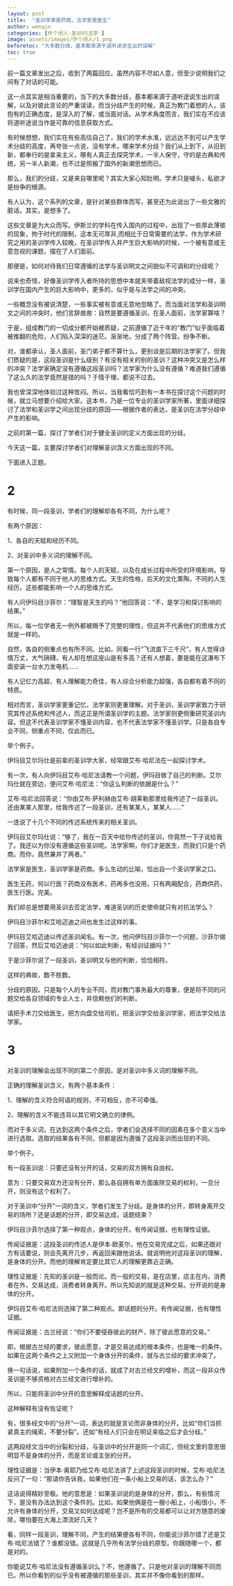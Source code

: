 ```yaml
---
layout: post
title:  "圣训学家是药商，法学家是医生"
author: wenqin
categories: [作个闲人-圣训VS法学 ]
image: assets/images/作个闲人/1.png
beforetoc: "大多数分歧，基本都来源于道听途说生出的误解"
toc: true
---
```


前一篇文章发出之后，收到了两篇回应。虽然内容不尽如人意，但至少说明我们之间有了对话的可能。

这一点其实是相当重要的，当下的大多数分歧，基本都来源于道听途说生出的误解，以及对彼此言论的严重误读，而当分歧产生的时候，真正为教门着想的人，该抱有的正确态度，是深入的了解，或当面对话。从学术角度而言，我们实在不应该将道听途说当作是可靠的信息获取方式。
 
有时候想想，我们实在有些高估自己了，我们的学术水准，远远达不到可以产生学术分歧的高度，再夸张一点说，没有学术，哪来学术分歧？我们从上到下，从旧到新，都奉行的是拿来主义，哪有人真正去探究学术，一半人保守，守的是古典和传统，另一半人新潮，也不过是照搬了国外的新潮思想而已。
 
那么，我们的分歧，又是来自哪里呢？其实大家心知肚明。学术只是噱头，私欲才是纷争的根源。
 
有人认为，这个系列的文章，是针对某些群体而写，甚至还为此说出了一些文雅的脏话。其实，是想多了。
 
这些文章是为大众而写。伊斯兰的学科在传入国内的过程中，出现了一些厚此薄彼的现象，拘于时代的限制，这本无可厚非,而相比于日常需要的法学，作为学术研究之用的圣训学传入较晚，在圣训学传入并产生巨大影响的时候，一个被有意或无意忽视的课题，摆在了人们面前。
 
那便是，如何对待我们日常遵循的法学与圣训明文之间貌似不可调和的分歧呢？
 
说来也奇怪，好像圣训学传入者所持的思想中本就夹带着敌视法学的成分一样，圣训学在国内产生的巨大影响中，更多的，似乎是与法学之间的冲突。
 
一些概念没有被说清楚，一些事实被有意或无意地忽略了。而当面对法学和圣训明文之间的冲突时，他们言辞凿凿：自然是要遵循圣训，在圣人面前，法学家算啥？
 
于是，组成教门的一切成分都开始被质疑，之前遵循了近千年的“教门”似乎面临着被推翻的危险，人们陷入深深的迷茫。渐渐地，分成了两个阵营。纷争不断。
 
对，谁都承认，圣人面前，圣门弟子都不算什么，更别谈是后期的法学家了。但我们质疑的是，这段圣训是什么级别？有没有相关的别的圣训？这种冲突又是怎么样的冲突？法学家确定没有遵循这段圣训吗？法学家为什么没有遵循？难道我们遵循了这么久的法学竟然是错的吗？于情于理，都说不过去。
 
我也曾深深地体验过这种苦闷。所以，当我看恰巧到有一本书在探讨这个问题的时候，就立马想要介绍给大家。这本书，乃是一位专业的圣训学家所著，里面详细探讨了法学和圣训学之间出现分歧的原因——根据作者的表达，是圣训在法学分歧中产生的影响。
 
之前的第一篇，探讨了学者们对于健全圣训的定义方面出现的分歧。
 
今天这一篇，主要探讨学者们对理解圣训含义方面出现的不同。
 
下面进入正题。

# 2

有时候，同一段圣训，学者们的理解却各有不同，为什么呢？
 
有两个原因：
 
1、各自的天赋和经历不同。
 
2、对圣训中多义词的理解不同。
 
第一个原因，是人之常情。每个人的天赋，以及在成长过程中所受的环境影响，导致每个人都有不同于他人的思维方式。天生的性格，后天的文化熏陶，不同的人生经历，这些都能影响一个人的思维方式。
 
有人问伊玛目沙菲尔：“理智是天生的吗？”他回答说：“不，是学习和探讨影响的结果。”
 
所以，每一位学者无一例外都被赐予了完整的理性，但这并不代表他们的思维方式就是一样的。
 
自然，各自的侧重点也有所不同。比如，同看一行“飞流直下三千尺”，有人觉得诗情万丈，大气磅礴，有人却在想这座山是有多高？还有人想着，要是能在这瀑布下面安装一台水力发电机……
  
有人记忆力高超，有人理解能力奇佳，有人综合分析能力超强，各自都有着不同的特质。
 
相对而言，圣训学家更重记忆，法学家则更重理解。对于圣训，圣训学家致力于研究其传述系统和传述人，而这正是所谓圣训学的主题。法学家则更侧重研究圣训内容。但这不代表圣训学家不懂圣训内容，也不代表法学家不懂圣训学。只是各自专业不同，侧重点不同，仅此而已。
 
举个例子。
 
伊玛目艾尔玛仕是前辈的圣训学大家，经常跟艾布·哈尼法在一起探讨学术。
 
有一次，有人向伊玛目艾布·哈尼法请教一个问题，伊玛目做了自己的判断。艾尔玛仕就在旁边，便问艾布·哈尼法：“你这么判断的依据是什么？”
 
艾布·哈尼法回答说：“你由艾布·萨利赫由艾布·胡莱勒那里给我传述了一段圣训。还由某某人那里，给我传述了一段圣训，还有某某人，某某人……”
 
一连说了十几个不同的传述系统传来的相关圣训。
 
伊玛目艾尔玛仕说：“够了，我在一百天中给你传述的圣训，你竟然一下子说给我了。我还以为你没有遵循这些圣训呢。法学家啊，你们才是医生，而我们只是个药商。而你，竟然兼并了两者。”
 
法学家是医生，圣训学家是药商。多么生动的比喻，恰出自一个圣训学家之口。
 
医生无药，何以行医？药商没有医术，药再多也没用，只有两厢配合，药商供药，医生行医。完美。
 
我们却总是想要用圣训去否定法学，难道圣训的历史使命就只有对抗法学么？
 
伊玛目沙菲尔和艾哈迈迪之间也发生过这样的事。
 
伊玛目艾哈迈迪以传述圣训闻名。有一次，他问伊玛目沙菲尔一个问题，沙菲尔做了回答，然后艾哈迈迪说：“何以如此判断，有经训证据吗？”
 
于是沙菲尔说了一段圣训，圣训明文与他的判断，恰恰相符。
 
这样的典故，数不胜数。
 
分歧的原因，只是每个人的专业不同，而对教门事务最大的尊重，便是将不同的问题交给各自领域的专业人士，并信赖他们的判断。
 
请把手术刀交给医生，把方向盘交给司机，把圣训学交给圣训学家，把法学交给法学家。


# 3

对圣训的理解会出现不同的第二个原因，是对圣训中多义词的理解不同。
 
正确的理解圣训含义，有两个基本条件：
 
1、理解的含义符合阿语的规则，不可相反，亦不可牵强。
 
2、理解的含义不能违背以其它明文确立的律例。
 
而对于多义词，在达到这两个条件之后，学者们会选择不同的因素在多个意义当中进行选取。选取的结果各有不同，但都是因为遵循了这段圣训而出现的不同。
 
举个例子。
 
有一段圣训说：只要还没有分开的话，交易的双方拥有自由权。
 
意为：只要交易双方还没有分开，那么各自拥有单方面废除交易的权利，一旦分开，则没有这个权利了。
 
对于圣训中“分开”一词的含义，学者们发生了分歧。是身体的分开，即转身离开交易的场所？还是话题的分开，即交易达成，话题结束？
 
伊玛目沙菲尔选择了第一种观点，身体的分开。有传闻证据，也有理性证据。
 
传闻证据是：这段圣训的传述人是伊本·欧麦尔，他在交易完成之后，如果还跟对方有话要说，则会先离开几步，再返回来跟他说话。就说明他对这段圣训的理解，是身体的分开。而他的理解肯定要比其它人的理解更靠近正确。
 
理性证据是：先知的圣训是一般而论。而一般的交易，是在店里，店主在内，消费者在外，交易达成，消费者转身离开。所以先知说的就是这种交易。分开说的是身体的分开。
 
伊玛目艾布·哈尼法则选择了第二种观点。即话题的分开。有传闻证据，也有理性证据。
 
传闻证据是：古兰经说：“你们不要侵吞彼此的财产，除了彼此愿意的交易。”
 
即，根据古兰经的要求，彼此愿意，才是交易达成的根本条件，也是唯一的条件。如果在这两个条件之上又附加一个身体分开的条件，就与古兰经的要求冲突了。
 
换一句话说，如果附加一个条件的话，就成了对古兰经文的增补，而这一段非众传圣训是不够资格对古兰经文进行增补的。
 
所以，只能将圣训中分开的意思解释成话题的分开。
 
这种解释有没有佐证呢？
 
有，很多经文中的“分开”一词，表达的就是言论而非身体的分开。比如“你们当抓紧真主的绳索，不要分裂”。还如“有经人们只会在明证来临之后才会分歧。”
 
这两段经文当中的分裂和分歧，与圣训中的分开是同一个词汇，但经文里的意思很明显不是身体的分开，而是言论或主张的分开。
 
理性证据是：当伊本·奥耶乃给艾布·哈尼法讲了上述这段圣训的时候，艾布·哈尼法反问了一句：“那请你告诉我，如果他们在一条小船上交易的话，该怎么办？”
 
这话说得精妙至极。他的意思是：如果圣训说的是身体的分开，那么，有些情况下，是没有办法达到这个条件的。比如，如果他俩是在一艘小船上，小船很小，不允许有身体的分开，交易又如何达成呢？岂不是所有的交易都可以让对方随意的废除，哪怕要在大海上漂流好几天？
 
看，同样一段圣训，理解不同，产生的结果便各有不同，你能说沙菲尔错了还是艾布·哈尼法错了？谁都没错。这就是几乎所有法学分歧的原型。你跟随哪一个，都是对的。
 
你能说艾布·哈尼法没有遵循圣训么？不，他遵循了。只是他对圣训的理解不同而已。所以你看到的似乎没有被遵循的那些圣训，其实并不像你看到的那样。
